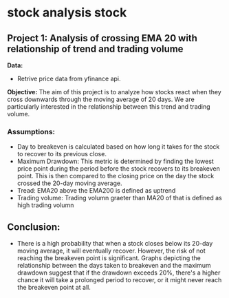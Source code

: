 # stock analysis stock

## Project 1: Analysis of crossing EMA 20 with relationship of trend and trading volume

**Data:**
- Retrive price data from yfinance api.

**Objective:** 
The aim of this project is to analyze how stocks react when they cross downwards through the moving average of 20 days. We are particularly interested in the relationship between this trend and trading volume.

### Assumptions:
- Day to breakeven is calculated based on how long it takes for the stock to recover to its previous close.
- Maximum Drawdown: This metric is determined by finding the lowest price point during the period before the stock recovers to its breakeven point. This is then compared to the closing price on the day the stock crossed the 20-day moving average.
- Tread: EMA20 above the EMA200 is defined as uptrend
- Trading volume: Trading volumn graeter than MA20 of that is defined as high trading volumn

## Conclusion:
- There is a high probability that when a stock closes below its 20-day moving average, it will eventually recover. However, the risk of not reaching the breakeven point is significant. Graphs depicting the relationship between the days taken to breakeven and the maximum drawdown suggest that if the drawdown exceeds 20%, there's a higher chance it will take a prolonged period to recover, or it might never reach the breakeven point at all.

